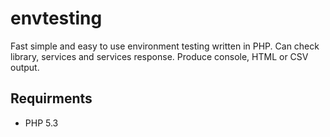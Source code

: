 envtesting
==========

Fast simple and easy to use environment testing written in PHP. Can check library, services and services response.
Produce console, HTML or CSV output.

Requirments
-----------
- PHP 5.3
